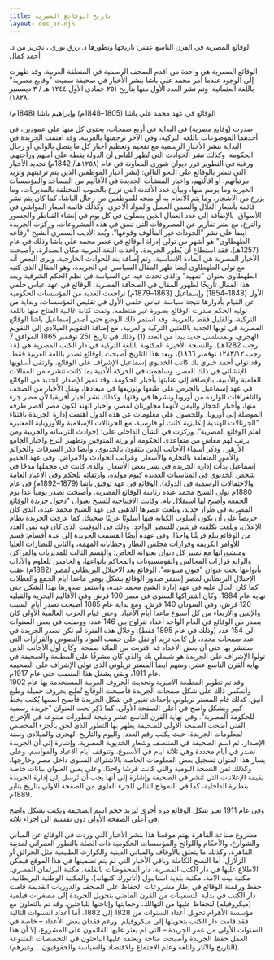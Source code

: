 ```yaml
---
title: تاريخ الوقائع المصرية
layout: doc_ar.njk
---
```




الوقائع المصرية في القرن التاسع عشر: تاريخها وتطورها 
د. رزق نوري ، تحرير من د. أحمد كمال

الوقائع المصرية هي واحدة من أقدم الصحف الرسمية في المنطقة العربية. وقد ظهرت إلى الوجود عندما أمر محمد علي باشا بنشر الأخبار في صحيفة سميت "وقايع مصرية" باللغة العثمانية. وتم نشر العدد الأول منها بتاريخ (٢٥ جمادى الأول ١٢٤٤ هـ / ٣ ديسمبر ١٨٢٨).
 
الوقائع في عهد محمد علي باشا (1805–1848م) وإبراهيم باشا (1848م)

صدرت (وقايع مصرية) في البداية في أربع صفحات، يحتوي كل منها على عمودين، في أحدهما الموضوعات باللغة التركية، وفي الآخر ترجمتها بالعربية. وقد اهتمت الجريدة في البداية بنشر الأخبار الرسمية مع تفخيم وتعظيم أخبار كل ما يتصل بالوالي أو رجال الحكومة. وكذلك نشر الحوادث التى تُظهر للناس أن الدولة يقظة على أمنهم وراحتهم.
ورغبة في التطوير قرر ديوان شورى المعاونة في عام (١٢٥٨هـ/ 1842م) تحديد الأخبار التي تنشر بالوقائع على النحو التالي: 
(نشر أخبار الموظفين الذين يتم ترقيتهم وتزيد مرتباتهم، أو اقالتهم، واخبار المنشأت الجديدة في الأقاليم من المساجد والمؤسسات الخيرية وما يرمم منها، وبيان عدد الأفدنة التى تزرع بالحبوب المختلفة بالمديريات، وما يزرع من الاشجار، وما يتم الانعام به أو منحه للموظفين من رجال الباشا، كما كان يتم نشر قائمة بأسعار الغلال والسمن العسل والمواد الاخرى، وكذلك قائمة اسعار المواشي في الأسواق، بالإضافة إلى عدد العمال الذين يعملون في كل يوم في إنشاء القناطر والجسور والترع، مع نشر تقارير عن المصروفات التى تنفق في هذه المشروعات، وركزت الجريدة ايضا على نشر "الحوداث غير المألوف وقوعها". 
ويُعد الأديب المصري الشيخ "رفاعه الطهطاوى" هو أشهر من تولى إدراة الوقائع في عصر محمد علي باشا وذلك في عام (1257هـ). فقد استطاع أن يُطور الجريدة، وأخذت اللغة العربية مكان الصدارة، وأصبحت الأخبار المصرية هى المادة الأساسية، وتم إضافة بند للحوادث الخارجية. ويرى البعض أنه مع تولى الطهطاوى أيضا ظهر المقال السياسي في الجريدة، وهو المقال الذى كتبه الطهطاوى بعنوان "تمهيد" والذى تحدث فيه عن السياسة في نظم الحكم الشرقية ويعد هذا المقال تاريخًا لظهور المقال في الصحافة  المصرية.
الوقائع في عهد عباس حلمي الأول (1848–1854) وإسماعيل (1863–1879م)
تراجعت العديد من المؤسسات الحكومية عن القيام بأدوارها نتيجة سياسة عباس حلمي الأول في تقليص المؤسسات. وبداية من توليه الحكم صدرت الوقائع بصورة غير منتظمه، وتمت كتابة غالبية المتاح منها باللغة التركية، والقليل فقط بالعربية. 
وقد استمر ذلك الوضع حتى أصدر إسماعيل باشا الوقائع المصرية في ثوبها الجديد باللغتين التركية والعربية، مع إضافة التقويم الميلادي إلى التقويم الهجري، وبمسلسل جديد يبدأ من العدد (1) وذلك في تاريخ (25 نوفمبر 1865 الموافق 7 رجب 1282هـ). والنسخة الأخيرة المكتوبة باللغة التركية في دار الكتب المصرية هي (١٨ رجب ١٢٨٣/١٢ نوفمبر ١٨٦٦)، وبعد هذا التاريخ أصبحت الوقائع تصدر باللغة العربية فقط. وقد تولى أحمد خيري بك كاتب الخديوي إسماعيل الإشراف على الوقائع، وارتقى أسلوبها الإنشائي في ذلك العصر، وساهمت في الحركة ألأدبية بما كانت تنشره من المقالات العلمية والأدبية، بالإضافة إلى عنايتها بأخبار الحكومة.  وقد تميز الإصدار الجديد من الوقائع في عهد إسماعيل بالحرص على طبعها وتوزيعها في ميعادها، ونقل الأخبار من الصحف والتلغرافات الواردة من أوروبا ونشرها في وقتها. وكذلك نشر أخبار أفريقيا لأن مصر جزء منها، وأخبار الحجاز واليمن لأنهما مجاورتان لمصر، وأخبار الهند لكون مصر أقصر طرقه الموصلة إلى أوروبا. وللحصول على معلومات عن هذه الدول اهتمت إدارة الجريدة باقتناء "الجرنالات الهندية إنكليزية كانت أو فارسية، مع الجرنالات الإسلامية والأوروباية المعتبرة لقلم الوقائع المصرية". وركزت في الشأن الداخلي على: 
(حوادث الترسانه والحربية ومن يرتب لهم معاش من متقاعدى الحكومة أو ورثة المتوفين  وتطهير الترع واخبار الجامع الأزهر ، وذكر أسماء الأجانب الذين يلتقون بالخديوي، وأيضا ذكر السرقات والجرائم والأمور المتعلقة بالتجارة والأسعار، وغرائب الحوادث والامراض، وفى عهد الخديو إسماعيل بدأت إدارة الجريدة في نشر بعض الأشعار، والذى كانت في مجملها مدحًا في شخص الخديوي في المناسبات العديدة كيوم مولده، وارتقائه للحكم وفي الأعياد العامة والاحتفالات الرسمية في الدولة). 
الوقائع في عهد توفيق باشا (1879–1892م)
فى عام 1880م تولى الشيخ محمد عبده رئاسة الوقائع المصرية. وأصبحت تصدر يومياً عدا يوم الجمعة وأصبح لها استقلال تام. وكانت الافتتاحية للشيخ بعنوان "دخول جريدة الوقائع المصرية فى طراز جديد، وبلغت عصرها الذهبى فى عهد الشيخ محمد عبده، الذي كان حريصاً على أن يكون أسلوب الكتابة فيها أسلوبًا عربيًا صحيحًا. كما عرفت الجريدة نظام الإعلان، وبلغت تكلفته قرشين للسطر الواحد، وذلك فى التوقيت الذي كان فيه ثمن العدد من الوقائع يبلغ قرشًا واحدًا. وفي عهده أيضًا انقسمت الجريدة إلى عدة أقسام: قسم للأوامر الكريمة وقرارات مجلس النظار وخطاباته المهمة، والثاني للنظارات العليا ومنشوراتها مع تمييز كل ديوان بعنوانه الخاص؛ والقسم الثالث للمديريات والمراكز، والرابع قرارات المجالس والقومسيونات والمحاكم بأنواعها، والخامس للعلوم والآداب بأنواعها تحت عنوان "فنون متنوعة". 
الوقائع بعد الاحتلال البريطاني لمصر (1882م)
عقب الإحتلال البريطاني لمصر إستمر صدور الوقائع بشكل يومى ماعدا أيام الجمع والعطلات كما كان الحال عليه في عهد إدارة الشيخ محمد عبده، واستمر صدورها بهذا الشكل حتى نهاية عام 1884. وكان اشتراكها السنوى في مصر 100 قرش وفي الأقاليم البحرية والقبلية 120 قرش، وفي السودان 140 قرش.   ومع بداية عام 1885 أصبحت تصدر أيام السبت والإثنين والأربعاء من كل أسبوع ماعدا أيام الأعياد. وحتى قيام الحرب العالمية الأولى كان يصدر من الوقائع في العام الواحد أعداد تتراوح بين 146 عدد، ووصلت في بعض السنوات الى 154 عدد (وذلك في عام 1895 فقط). وخلال هذه الفترة لم تكن تصدر الجريدة في عدد صفحات محدد، بل كانت تزيد او تقل على حسب المواد والنصوص والقرارات التى ستنشر بها حتى أن بعض الأعداد قد اقتربت من المائة صفحة.
وكان أول الأجانب الذين تولوا الإشراف على الجريدة هو شيملي بك والذي كان مشرفًا على المطبعة والصحيفة في نهاية القرن التاسع عشر. ومنهم ايضا المستر تريلوني الذى تولى الإشراف على الصحيفة عام 1911، وبقي يشغل هذا المنصب حتى عام 1917م.   
وقد تم تطوير المطبعة الأميرية وتحديث الحروف العربية المستخدمة بها عام 1902 وانعكس ذلك على شكل صفحات الجريدة فأصبحت الوقائع تُطبع بحروف جميلة وطبع أنيق.  كذلك قام المستر تريلوني بإحداث تغيير في شكل الجريدة فأصبح اسمها يُكتب بخط كبير وبشكل واضح في أعلى الصفحة الأولى. كما ذُكِر تحت العنوان "جريدة رسمية للحكومة المصرية".  وفي نهاية القرن التاسع عشر ونتيجة لتطورات متنوعة في الإخراج الفنى أضحت الصفحة الأولى للصحيفة يظهر بها التطور الذى لحق بالجزء المخصص لمعلومات الجريدة، حيث يكتب رقم العدد، واليوم والتاريخ الهجرى والميلادى وسنة الإصدار، ثم اسم الصحيفة في المنتصف وشعار الخديوية المصرية، وإشارة إلى أن الجريدة تصدر في أيام محددة وهي ثلاثة أيام في الأسبوع، وتتوقف أيام الأعياد والمواسم، وعلى يسار هذا العنوان تسجيل بعض المعلومات الخاصة بالاشتراك السنوى داخل مصر وخارجها، وكذلك ثمن النسخة اليومية والتي كانت قرشًا واحدًا. وعلى يمين العنوان بيانات خاصة بقيمة الإعلانات التي تُنشر في الصحيفة وإشارة إلى أنها يجب أن تُرسل إلى إدارة الجريدة بنظارة الداخلية، كما في النموذج التالي للجزء العلوي من الصفحة الأولى بتاريخ يناير 1889م.
 
وفي عام 1911 تغير شكل الوقائع مرة أخرى ليزيد حجم اسم الصحيفة ويكتب بشكل واضح في أعلى الصفحة الأولى دون تقسيم الى اجزاء ثلاثة.
 
مشروع صناعة القاهرة
يهتم موقعنا هذا بنشر الأخبار التي وردت في الوقائع عن المباني والشوارع، والأحكام واللوائح والمؤسسات الحكومية ذات الصلة بالتطور العمراني لمدينة القاهرة، وكذلك ما يتعلق بالأوقاف والمباني الدينية والكوارث الطبيعية مثل الحرائق أو الزلازل. أما النسخ الكاملة وباقي الأخبار التي لم يتم تضمينها في هذا الموقع فيمكن الاطلاع عليها في دار الكتب المصرية، دار المحفوظات بالقلعة، مكتبة البرلمان المصري، مكتبة بيت الامة، مكتبة بلدية استانبول (أتاتورك كتبهانه)، والمكتبة الوطنية البريطانية. 
حفظ ورقمنة الوقائع
في إطار مشروعات الحفاظ على الصحف والدوريات القديمة قامت دار الكتب في بداية التسعينات من القرن الماضي بتحويل الجريدة إلى مصغرات فيلمية (ميكروفيلم) للحفاظ عليها من التهالك، وحمايتها وإتاحتها للباحثين. وقد تم بالتعاون مع مؤسسة الأهرام تحويل أعداد السنوات من 1828 إلى 1882، أما أعداد السنوات التالية فقد قامت دار الكتب بتحويلها إلى ميكروفيلم. ورغم فقدان بعض الأعداد – خاصة في السنوات الأولى من عمر الجريدة – التى لم يعثر عليها القائمون على المشروع، إلا أن هذا العمل حفظ الجريدة وأصبحت متاحة ويعتمد عليها الباحثون في التخصصات المتنوعة (التاريخ والآثار واللغة وعلم الاجتماع والاقتصاد والسياسة والحقوقيون ...وغيرهم).

